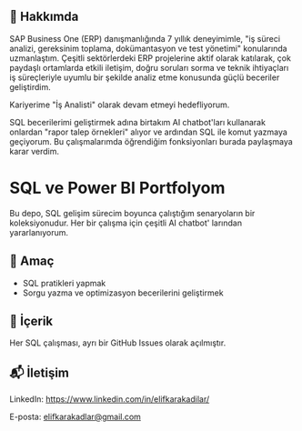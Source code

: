 ## 🎯 Hakkımda

SAP Business One (ERP) danışmanlığında 7 yıllık deneyimimle, "iş süreci analizi, gereksinim toplama, dokümantasyon ve test yönetimi" konularında uzmanlaştım. Çeşitli sektörlerdeki ERP projelerine aktif olarak katılarak, çok paydaşlı ortamlarda etkili iletişim, doğru soruları sorma ve teknik ihtiyaçları iş süreçleriyle uyumlu bir şekilde analiz etme konusunda güçlü beceriler geliştirdim.

Kariyerime "İş Analisti" olarak devam etmeyi hedefliyorum.

SQL becerilerimi geliştirmek adına birtakım AI chatbot'ları kullanarak onlardan "rapor talep örnekleri" alıyor ve ardından SQL ile komut yazmaya geçiyorum. Bu çalışmalarımda öğrendiğim fonksiyonları burada paylaşmaya karar verdim.
# SQL ve Power BI Portfolyom

Bu depo, SQL gelişim sürecim boyunca çalıştığım senaryoların bir koleksiyonudur. Her bir çalışma için çeşitli AI chatbot' larından yararlanıyorum.

## 🎯 Amaç

- SQL pratikleri yapmak
- Sorgu yazma ve optimizasyon becerilerini geliştirmek

## 📂 İçerik

Her SQL çalışması, ayrı bir GitHub Issues olarak açılmıştır.


## 📬 İletişim

LinkedIn: https://www.linkedin.com/in/elifkarakadilar/

E-posta: elifkarakadlar@gmail.com
